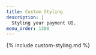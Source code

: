 ```yaml
---
title: Custom Styling
description: |
  Styling your payment UI.
menu_order: 1300
---
```


{% include custom-styling.md %}
